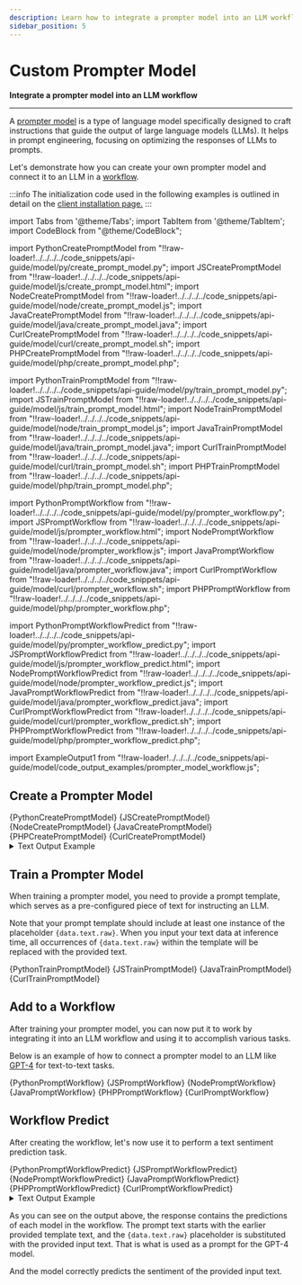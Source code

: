 ```yaml
---
description: Learn how to integrate a prompter model into an LLM workflow 
sidebar_position: 5
---
```


# Custom Prompter Model

**Integrate a prompter model into an LLM workflow**
<hr />

A [prompter model](https://docs.clarifai.com/portal-guide/agent-system-operators/prompter) is a type of language model specifically designed to craft instructions that guide the output of large language models (LLMs). It helps in prompt engineering, focusing on optimizing the responses of LLMs to prompts. 

Let's demonstrate how you can create your own prompter model and connect it to an LLM in a [workflow](https://docs.clarifai.com/api-guide/workflows/). 

:::info
The initialization code used in the following examples is outlined in detail on the [client installation page.](https://docs.clarifai.com/api-guide/api-overview/api-clients/#client-installation-instructions)
:::

import Tabs from '@theme/Tabs';
import TabItem from '@theme/TabItem';
import CodeBlock from "@theme/CodeBlock";

import PythonCreatePromptModel from "!!raw-loader!../../../../code_snippets/api-guide/model/py/create_prompt_model.py";
import JSCreatePromptModel from "!!raw-loader!../../../../code_snippets/api-guide/model/js/create_prompt_model.html";
import NodeCreatePromptModel from "!!raw-loader!../../../../code_snippets/api-guide/model/node/create_prompt_model.js";
import JavaCreatePromptModel from "!!raw-loader!../../../../code_snippets/api-guide/model/java/create_prompt_model.java";
import CurlCreatePromptModel from "!!raw-loader!../../../../code_snippets/api-guide/model/curl/create_prompt_model.sh";
import PHPCreatePromptModel from "!!raw-loader!../../../../code_snippets/api-guide/model/php/create_prompt_model.php";

import PythonTrainPromptModel from "!!raw-loader!../../../../code_snippets/api-guide/model/py/train_prompt_model.py";
import JSTrainPromptModel from "!!raw-loader!../../../../code_snippets/api-guide/model/js/train_prompt_model.html";
import NodeTrainPromptModel from "!!raw-loader!../../../../code_snippets/api-guide/model/node/train_prompt_model.js";
import JavaTrainPromptModel from "!!raw-loader!../../../../code_snippets/api-guide/model/java/train_prompt_model.java";
import CurlTrainPromptModel from "!!raw-loader!../../../../code_snippets/api-guide/model/curl/train_prompt_model.sh";
import PHPTrainPromptModel from "!!raw-loader!../../../../code_snippets/api-guide/model/php/train_prompt_model.php";

import PythonPromptWorkflow from "!!raw-loader!../../../../code_snippets/api-guide/model/py/prompter_workflow.py";
import JSPromptWorkflow from "!!raw-loader!../../../../code_snippets/api-guide/model/js/prompter_workflow.html";
import NodePromptWorkflow from "!!raw-loader!../../../../code_snippets/api-guide/model/node/prompter_workflow.js";
import JavaPromptWorkflow from "!!raw-loader!../../../../code_snippets/api-guide/model/java/prompter_workflow.java";
import CurlPromptWorkflow from "!!raw-loader!../../../../code_snippets/api-guide/model/curl/prompter_workflow.sh";
import PHPPromptWorkflow from "!!raw-loader!../../../../code_snippets/api-guide/model/php/prompter_workflow.php";

import PythonPromptWorkflowPredict from "!!raw-loader!../../../../code_snippets/api-guide/model/py/prompter_workflow_predict.py";
import JSPromptWorkflowPredict from "!!raw-loader!../../../../code_snippets/api-guide/model/js/prompter_workflow_predict.html";
import NodePromptWorkflowPredict from "!!raw-loader!../../../../code_snippets/api-guide/model/node/prompter_workflow_predict.js";
import JavaPromptWorkflowPredict from "!!raw-loader!../../../../code_snippets/api-guide/model/java/prompter_workflow_predict.java";
import CurlPromptWorkflowPredict from "!!raw-loader!../../../../code_snippets/api-guide/model/curl/prompter_workflow_predict.sh";
import PHPPromptWorkflowPredict from "!!raw-loader!../../../../code_snippets/api-guide/model/php/prompter_workflow_predict.php";

import ExampleOutput1 from "!!raw-loader!../../../../code_snippets/api-guide/model/code_output_examples/prompter_model_workflow.js";

## Create a Prompter Model

<Tabs>

<TabItem value="grpc_python" label="Python">
    <CodeBlock className="language-python">{PythonCreatePromptModel}</CodeBlock>
</TabItem>

<TabItem value="js_rest" label="JavaScript (REST)">
    <CodeBlock className="language-javascript">{JSCreatePromptModel}</CodeBlock>
</TabItem>

<TabItem value="grpc_nodejs" label="NodeJS">
    <CodeBlock className="language-javascript">{NodeCreatePromptModel}</CodeBlock>
</TabItem>

<TabItem value="grpc_java" label="Java">
    <CodeBlock className="language-java">{JavaCreatePromptModel}</CodeBlock>
</TabItem>

<TabItem value="php" label="PHP">
    <CodeBlock className="language-php">{PHPCreatePromptModel}</CodeBlock>
</TabItem>

<TabItem value="curl" label="cURL">
    <CodeBlock className="language-bash">{CurlCreatePromptModel}</CodeBlock>
</TabItem>

</Tabs>

<details>
  <summary>Text Output Example</summary>
    <CodeBlock className="language-js">{ExampleOutput1}</CodeBlock>
</details>

## Train a Prompter Model

When training a prompter model, you need to provide a prompt template, which serves as a pre-configured piece of text for instructing an LLM. 

Note that your prompt template should include at least one instance of the placeholder `{data.text.raw}`. When you input your text data at inference time, all occurrences of `{data.text.raw}` within the template will be replaced with the provided text.

<Tabs>

<TabItem value="grpc_python" label="Python">
    <CodeBlock className="language-python">{PythonTrainPromptModel}</CodeBlock>
</TabItem>

<TabItem value="js_rest" label="JavaScript (REST)">
    <CodeBlock className="language-javascript">{JSTrainPromptModel}</CodeBlock>
</TabItem>

<!--
<TabItem value="grpc_nodejs" label="NodeJS">
    <CodeBlock className="language-javascript">{NodeTrainPromptModel}</CodeBlock>
</TabItem>
-->

<TabItem value="grpc_java" label="Java">
    <CodeBlock className="language-java">{JavaTrainPromptModel}</CodeBlock>
</TabItem>

<!--
<TabItem value="php" label="PHP">
    <CodeBlock className="language-php">{PHPTrainPromptModel}</CodeBlock>
</TabItem>
-->

<TabItem value="curl" label="cURL">
    <CodeBlock className="language-bash">{CurlTrainPromptModel}</CodeBlock>
</TabItem>

</Tabs>

## Add to a Workflow

After training your prompter model, you can now put it to work by integrating it into an LLM workflow and using it to accomplish various tasks. 

Below is an example of how to connect a prompter model to an LLM like [GPT-4](https://clarifai.com/openai/chat-completion/models/GPT-4) for text-to-text tasks. 

<Tabs>

<TabItem value="grpc_python" label="Python">
    <CodeBlock className="language-python">{PythonPromptWorkflow}</CodeBlock>
</TabItem>

<TabItem value="js_rest" label="JavaScript (REST)">
    <CodeBlock className="language-javascript">{JSPromptWorkflow}</CodeBlock>
</TabItem>

<TabItem value="grpc_nodejs" label="NodeJS">
    <CodeBlock className="language-javascript">{NodePromptWorkflow}</CodeBlock>
</TabItem>

<TabItem value="grpc_java" label="Java">
    <CodeBlock className="language-java">{JavaPromptWorkflow}</CodeBlock>
</TabItem>

<TabItem value="php" label="PHP">
    <CodeBlock className="language-php">{PHPPromptWorkflow}</CodeBlock>
</TabItem>

<TabItem value="curl" label="cURL">
    <CodeBlock className="language-bash">{CurlPromptWorkflow}</CodeBlock>
</TabItem>

</Tabs>

## Workflow Predict

After creating the workflow, let's now use it to perform a text sentiment prediction task. 

<Tabs>

<TabItem value="grpc_python" label="Python">
    <CodeBlock className="language-python">{PythonPromptWorkflowPredict}</CodeBlock>
</TabItem>

<TabItem value="js_rest" label="JavaScript (REST)">
    <CodeBlock className="language-javascript">{JSPromptWorkflowPredict}</CodeBlock>
</TabItem>

<TabItem value="grpc_nodejs" label="NodeJS">
    <CodeBlock className="language-javascript">{NodePromptWorkflowPredict}</CodeBlock>
</TabItem>

<TabItem value="grpc_java" label="Java">
    <CodeBlock className="language-java">{JavaPromptWorkflowPredict}</CodeBlock>
</TabItem>

<TabItem value="php" label="PHP">
    <CodeBlock className="language-php">{PHPPromptWorkflowPredict}</CodeBlock>
</TabItem>

<TabItem value="curl" label="cURL">
    <CodeBlock className="language-bash">{CurlPromptWorkflowPredict}</CodeBlock>
</TabItem>

</Tabs>

<details>
  <summary>Text Output Example</summary>
    <CodeBlock className="language-js">{ExampleOutput1}</CodeBlock>
</details>

As you can see on the output above, the response contains the predictions of each model in the workflow. The prompt text starts with the earlier provided template text, and the `{data.text.raw}` placeholder is substituted with the provided input text. That is what is used as a prompt for the GPT-4 model.

And the model correctly predicts the sentiment of the provided input text. 